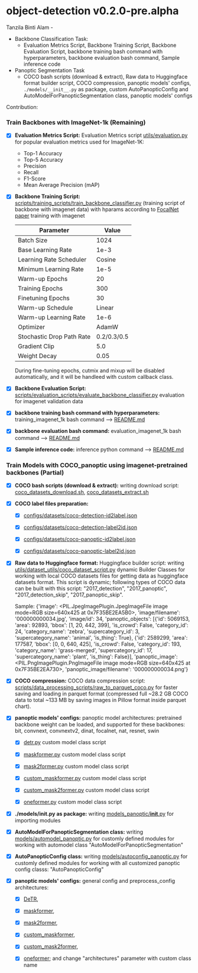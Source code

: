 # object-detection v0.2.0-pre.alpha

Tanzila Binti Alam -
- Backbone Classification Task:
    - Evaluation Metrics Script, Backbone Training Script, Backbone Evaluation Script, backbone training bash command with hyperparameters, backbone evaluation bash command, Sample inference code
- Panoptic Segmentation Task
    - COCO bash scripts (download & extract), Raw data to Huggingface format builder script, COCO compression, panoptic models' configs, ```./models/__init__.py``` as package, custom AutoPanopticConfig and AutoModelForPanopticSegmentation class, panoptic models' configs



Contribution:

### Train Backbones with ImageNet-1k (Remaining)

- [x] **Evaluation Metrics Script:** Evaluation Metrics script [utils/evaluation.py](./utils/evaluation.py) for popular evaluation metrics used for ImageNet-1K:

    - Top-1 Accuracy
    - Top-5 Accuracy
    - Precision
    - Recall
    - F1-Score
    - Mean Average Precision (mAP)

- [x] **Backbone Training Script:** [scripts/training_scripts/train_backbone_classifier.py](./scripts/training_scripts/train_backbone_classifier.py) (training script of backbone with imagenet data) with hparams according to [FocalNet paper](https://arxiv.org/abs/2203.11926) training with imagenet

    | Parameter                      | Value     |
    |-------------------------------|----------|
    | Batch Size                    | 1024     |
    | Base Learning Rate            | 1e-3     |
    | Learning Rate Scheduler       | Cosine   |
    | Minimum Learning Rate         | 1e-5     |
    | Warm-up Epochs                | 20       |
    | Training Epochs               | 300      |
    | Finetuning Epochs             | 30       |
    | Warm-up Schedule              | Linear   |
    | Warm-up Learning Rate         | 1e-6     |
    | Optimizer                     | AdamW    |
    | Stochastic Drop Path Rate     | 0.2/0.3/0.5 |
    | Gradient Clip                 | 5.0      |
    | Weight Decay                  | 0.05     |

    During fine-tuning epochs, cutmix and mixup will be disabled automatically, and it will be handleed with custom callback class.


- [x] **Backbone Evaluation Script:** [scripts/evaluation_scripts/evaluate_backbone_classifier.py](./scripts/evaluation_scripts/evaluate_backbone_classifier.py) evaluation for imagenet validation data

- [x] **backbone training bash command with hyperparameters:** training_imagenet_1k bash command --> [README.md](./README.md#🚀-training-backbones-with-imagenet-1k-and-config-files)
- [x] **backbone evaluation bash command:** evaluation_imagenet_1k bash command --> [README.md](./README.md#📊-evaluate-backbones-with-imagenet-1k-validation-data)
- [x] **Sample inference code:** inference python command --> [README.md](./README.md#💡-inference-with-backbones)


### Train Models with COCO_panoptic using imagenet-pretrained backbones (Partial)

- [x]  **COCO bash scripts (download & extract):** writing download script:  [coco_datasets_download.sh](./data/coco_datasets_download.sh), [coco_datasets_extract.sh](./data/coco_datasets_extract.sh)

- [x] **COCO label files preparation:**
    - [x] [configs/datasets/coco-detection-id2label.json](./configs/datasets/coco-detection-id2label.json)
    - [x] [configs/datasets/coco-detection-label2id.json](./configs/datasets/coco-detection-label2id.json)
    - [x] [configs/datasets/coco-panoptic-id2label.json](./configs/datasets/coco-panoptic-id2label.json)
    - [x] [configs/datasets/coco-panoptic-label2id.json](./configs/datasets/coco-panoptic-label2id.json)


- [x] **Raw data to Huggingface format:** Huggingface builder script: writing [utils/dataset_utils/coco_dataset_script.py](./utils/dataset_utils/coco_dataset_script.py) dynamic Builder Classes for working with local COCO datasets files for getting data as huggingface datasets format. This script is dynamic; following types of COCO data can be built with this script: "2017_detection", "2017_panoptic", "2017_detection_skip", "2017_panoptic_skip". 

    Sample:  {'image': <PIL.JpegImagePlugin.JpegImageFile image mode=RGB size=640x425 at 0x7F35BE2EA5B0>, 'image/filename': '000000000034.jpg', 'image/id': 34, 'panoptic_objects': [{'id': 5069153, 'area': 92893, 'bbox': [1, 20, 442, 399], 'is_crowd': False, 'category_id': 24, 'category_name': 'zebra', 'supercategory_id': 3, 'supercategory_name': 'animal', 'is_thing': True}, {'id': 2589299, 'area': 177587, 'bbox': [0, 0, 640, 425], 'is_crowd': False, 'category_id': 193, 'category_name': 'grass-merged', 'supercategory_id': 17, 'supercategory_name': 'plant', 'is_thing': False}], 'panoptic_image': <PIL.PngImagePlugin.PngImageFile image mode=RGB size=640x425 at 0x7F35BE2EA730>, 'panoptic_image/filename': '000000000034.png'}


- [x] **COCO compression:** COCO data compression script: [scripts/data_processing_scripts/raw_to_parquet_coco.py](./scripts/data_processing_scripts/raw_to_parquet_coco.py) for faster saving and loading in parquet format (compressed full ~28.2 GB COCO data to total ~133 MB by saving images in Pillow format inside parquet chart).


- [x] **panoptic models' configs:** panoptic model architectures: pretrained backbone weight can be loaded, and supported for these backbones: bit, convnext, convnextv2, dinat, focalnet, nat, resnet, swin
    - [x] [detr.py](./models_panoptic/detr.py) custom model class script
    - [x] [maskformer.py](./models_panoptic/maskformer.py) custom model class script
    - [x] [mask2former.py](./models_panoptic/mask2former.py) custom model class script
    - [x] [custom_maskformer.py](./models_panoptic/custom_maskformer.py) custom model class script
    - [x] [custom_mask2former.py](./models_panoptic/custom_mask2former.py) custom model class script
    - [x] [oneformer.py](./models_panoptic/oneformer.py) custom model class script


- [x] **./models/__init__.py as package:** writing [models_panoptic/__init__.py](./models_panoptic/__init__.py) for importing modules

- [x] **AutoModelForPanopticSegmentation class:** writing [models/automodel_panoptic.py](./models/automodel_panoptic.py) for customly defined modules for working with automodel class "AutoModelForPanopticSegmentation"

- [x] **AutoPanopticConfig class:** writing [models/autoconfig_panoptic.py](./models/autoconfig_panoptic.py) for customly defined modules for working with all customized panoptic config classs: "AutoPanopticConfig"


- [x] **panoptic models' configs:** general config and preprocess_config architectures: 
    - [x] [DeTR](./configs/architectures/detr), 
    - [x] [maskformer](./configs/architectures/maskformer), 
    - [x] [mask2former](./configs/architectures/mask2former),
    - [x] [custom_maskformer](./configs/architectures/custom_maskformer),
    - [x] [custom_mask2former](./configs/architectures/custom_mask2former),
    - [x] [oneformer](./configs/architectures/oneformer); and change "architectures" parameter with custom class name

